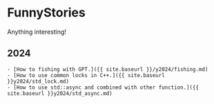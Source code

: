 # FunnyStories
Anything interesting!

## 2024 ##

    - [How to fishing with GPT.]({{ site.baseurl }}/y2024/fishing.md)
    - [How to use common locks in C++.]({{ site.baseurl }}y2024/std_lock.md)
    - [How to use std::async and combined with other function.]({{ site.baseurl }}y2024/std_async.md)